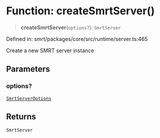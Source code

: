# Function: createSmrtServer()

> **createSmrtServer**(`options?`): `SmrtServer`

Defined in: smrt/packages/core/src/runtime/server.ts:465

Create a new SMRT server instance

## Parameters

### options?

[`SmrtServerOptions`](../interfaces/SmrtServerOptions.md)

## Returns

`SmrtServer`

